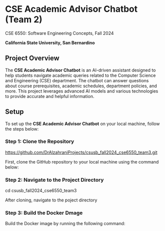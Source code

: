 # CSE Academic Advisor Chatbot (Team 2)
CSE 6550: Software Engineering Concepts, Fall 2024

**California State University, San Bernardino**

## Project Overview

The **CSE Academic Advisor Chatbot** is an AI-driven assistant designed to help students navigate academic queries related to the Computer Science and Engineering (CSE) department. The chatbot can answer questions about course prerequisites, academic schedules, department policies, and more. This project leverages advanced AI models and various technologies to provide accurate and helpful information.


## Setup

To set up the **CSE Academic Advisor Chatbot** on your local machine, follow the steps below:

### Step 1: Clone the Repository


   https://github.com/DrAlzahraniProjects/csusb_fall2024_cse6550_team3.git


First, clone the GitHub repository to your local machine using the command below:

### Step 2: Navigate to the Project Directory

cd csusb_fall2024_cse6550_team3


After cloning, navigate to the poject directory

### Step 3: Build the Docker Dmage

Build the Docker image by running the following command:





